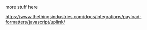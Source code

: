 
more stuff here 


   https://www.thethingsindustries.com/docs/integrations/payload-formatters/javascript/uplink/
